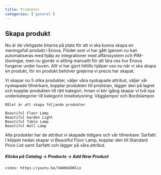 ```yaml
---
title: Produkter
categories: ['general']
---
```

## Skapa produkt

Nu är de viktigaste bitarna på plats för att vi ska kunna skapa en meningsfull produkt i Enova. Flödet som vi har gått igenom nu kan automatiseras med hjälp av integrationer med affärssystem och PIM-lösningar, men nu gjorde vi allting manuellt för att lära oss hur Enova fungerar under huven. Allt vi har gjort hittills hjälper oss nu när vi ska skapa en produkt, för en produkt behöver grejerna vi precis har skapat. 

Vi skapar nu 5 olika produkter, väljer våra nyskapade attribut, väljer vår nyskapade tillverkare, kopplar produkten till prislistan, lägger den på lagret och kopplar produkten till rätt kategori. Innan vi kör igång skapar vi två nya underkategorier till kategorin Innebelysning: Vägglampor och Bordslampor. 

    Målet är att skapa följande produkter
    
    Beautiful Floor Lamp   
    Beautiful Garden Light  
    Beautiful Table Lamp  
    Beautiful Wall Lamp  

Alla produkter har de attribut vi skapade tidigare och vår tillverkare: Sarfatti.
I klippet nedan skapar vi Beautiful Floor Lamp, kopplar den till Standard Price List samt Sarfatti och lägger på våra attribut.  

##### Klicka på Catalog → Products → Add New Product

`video: https://youtu.be/lW4KbXDNlLo`
